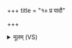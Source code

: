 +++
title = "१० प्र पादौ"

+++
<details><summary>मूलम् (VS)</summary>

प्र पा॑दौ॒ न यथाय॑ति॒ प्र हस्तौ॒ न यथाशि॑षत्। यो म॑लि॒म्लुरु॒पाय॑ति॒ स संपि॑ष्टो॒ अपा॑यति। अपा॑यति॒ स्वपा॑यति॒ शुष्के॑ स्था॒णावपा॑यति ॥
</details>